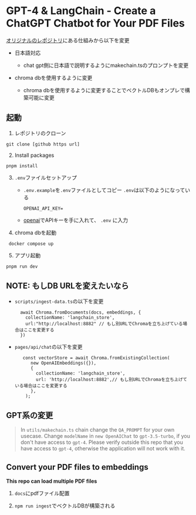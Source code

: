 # GPT-4 & LangChain - Create a ChatGPT Chatbot for Your PDF Files
[オリジナルのレポジトリ](https://github.com/mayooear/gpt4-pdf-chatbot-langchain)にある仕組みから以下を変更
- 日本語対応
  - chat gpt側に日本語で説明するようにmakechain.tsのプロンプトを変更

- chroma dbを使用するように変更
  - chroma dbを使用するように変更することでベクトルDBもオンプレで構築可能に変更



## 起動

1. レポジトリのクローン
  ```
  git clone [github https url]
  ```
2. Install packages
  ```
  pnpm install
  ```
3. `.env`ファイルセットアップ

   - `.env.example`を`.env`ファイルとしてコピー
      `.env`は以下のようになっている
      ```
      OPENAI_API_KEY=
      ```

   - [openai](https://help.openai.com/en/articles/4936850-where-do-i-find-my-secret-api-key)でAPIキーを手に入れて、 `.env` に入力

4. chroma dbを起動
  ```
   docker compose up
  ```
5. アプリ起動
  ```
  pnpm run dev
  ```
  
## NOTE: もしDB URLを変えたいなら
- `scripts/ingest-data.ts`の以下を変更
  ```
    await Chroma.fromDocuments(docs, embeddings, {
      collectionName: 'langchain_store',
      url:"http://localhost:8882" // もし別URLでChromaを立ち上げている場合はここを変更する
    })
  ```
- `pages/api/chat`の以下を変更
  ```
     const vectorStore = await Chroma.fromExistingCollection(
        new OpenAIEmbeddings({}),
        {
          collectionName: 'langchain_store',
          url: 'http://localhost:8882',// もし別URLでChromaを立ち上げている場合はここを変更する
        },
      );
  ```


## GPT系の変更
> In `utils/makechain.ts` chain change the `QA_PROMPT` for your own usecase. Change `modelName` in `new OpenAIChat` to `gpt-3.5-turbo`, if you don't have access to `gpt-4`. Please verify outside this repo that you have access to `gpt-4`, otherwise the application will not work with it.

## Convert your PDF files to embeddings
**This repo can load multiple PDF files**
1. `docs`にpdfファイル配置

2. `npm run ingest`でベクトルDBが構築される

